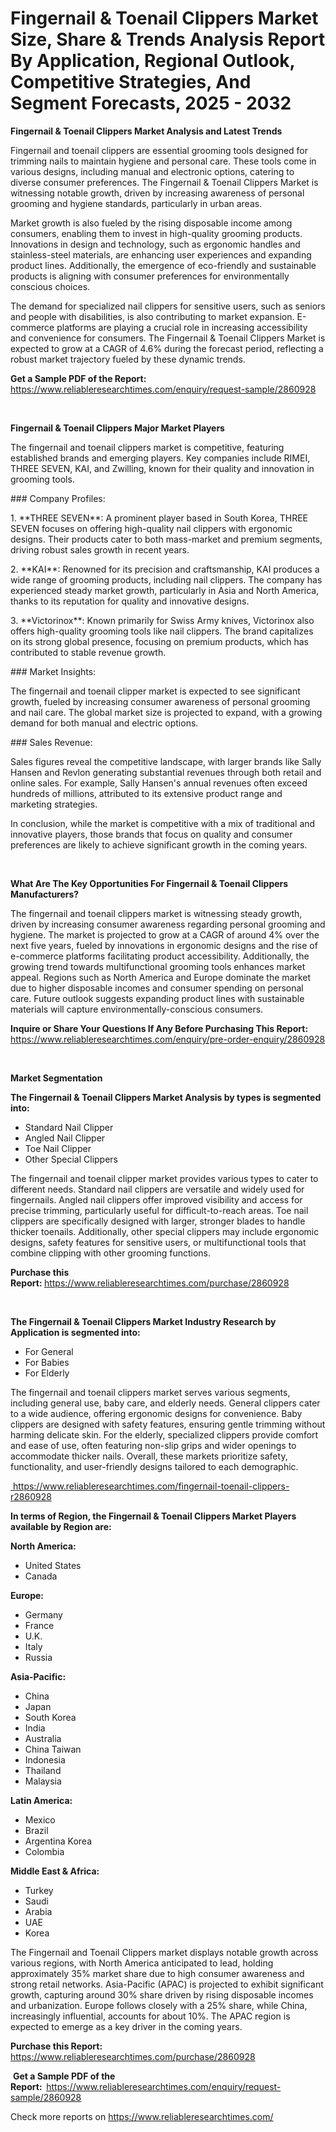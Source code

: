 <p><h1>Fingernail & Toenail Clippers Market Size, Share & Trends Analysis Report By Application, Regional Outlook, Competitive Strategies, And Segment Forecasts, 2025 - 2032</h1></p><p><strong>Fingernail & Toenail Clippers Market Analysis and Latest Trends</strong></p>
<p><p>Fingernail and toenail clippers are essential grooming tools designed for trimming nails to maintain hygiene and personal care. These tools come in various designs, including manual and electronic options, catering to diverse consumer preferences. The Fingernail & Toenail Clippers Market is witnessing notable growth, driven by increasing awareness of personal grooming and hygiene standards, particularly in urban areas. </p><p>Market growth is also fueled by the rising disposable income among consumers, enabling them to invest in high-quality grooming products. Innovations in design and technology, such as ergonomic handles and stainless-steel materials, are enhancing user experiences and expanding product lines. Additionally, the emergence of eco-friendly and sustainable products is aligning with consumer preferences for environmentally conscious choices.</p><p>The demand for specialized nail clippers for sensitive users, such as seniors and people with disabilities, is also contributing to market expansion. E-commerce platforms are playing a crucial role in increasing accessibility and convenience for consumers. The Fingernail & Toenail Clippers Market is expected to grow at a CAGR of 4.6% during the forecast period, reflecting a robust market trajectory fueled by these dynamic trends.</p></p>
<p><strong>Get a Sample PDF of the Report:&nbsp;</strong> <a href="https://www.reliableresearchtimes.com/enquiry/request-sample/2860928?utm_campaign=2638&utm_medium=2&utm_source=Github&utm_content=ia&utm_term=12032025&utm_id=fingernail-toenail-clippers">https://www.reliableresearchtimes.com/enquiry/request-sample/2860928</a></p>
<p>&nbsp;</p>
<p><strong>Fingernail & Toenail Clippers Major Market Players</strong></p>
<p><p>The fingernail and toenail clippers market is competitive, featuring established brands and emerging players. Key companies include RIMEI, THREE SEVEN, KAI, and Zwilling, known for their quality and innovation in grooming tools. </p><p>### Company Profiles:</p><p>1. **THREE SEVEN**: A prominent player based in South Korea, THREE SEVEN focuses on offering high-quality nail clippers with ergonomic designs. Their products cater to both mass-market and premium segments, driving robust sales growth in recent years.</p><p>2. **KAI**: Renowned for its precision and craftsmanship, KAI produces a wide range of grooming products, including nail clippers. The company has experienced steady market growth, particularly in Asia and North America, thanks to its reputation for quality and innovative designs.</p><p>3. **Victorinox**: Known primarily for Swiss Army knives, Victorinox also offers high-quality grooming tools like nail clippers. The brand capitalizes on its strong global presence, focusing on premium products, which has contributed to stable revenue growth.</p><p>### Market Insights:</p><p>The fingernail and toenail clipper market is expected to see significant growth, fueled by increasing consumer awareness of personal grooming and nail care. The global market size is projected to expand, with a growing demand for both manual and electric options.</p><p>### Sales Revenue:</p><p>Sales figures reveal the competitive landscape, with larger brands like Sally Hansen and Revlon generating substantial revenues through both retail and online sales. For example, Sally Hansen's annual revenues often exceed hundreds of millions, attributed to its extensive product range and marketing strategies.</p><p>In conclusion, while the market is competitive with a mix of traditional and innovative players, those brands that focus on quality and consumer preferences are likely to achieve significant growth in the coming years.</p></p>
<p>&nbsp;</p>
<p><strong>What Are The Key Opportunities For Fingernail & Toenail Clippers Manufacturers?</strong></p>
<p><p>The fingernail and toenail clippers market is witnessing steady growth, driven by increasing consumer awareness regarding personal grooming and hygiene. The market is projected to grow at a CAGR of around 4% over the next five years, fueled by innovations in ergonomic designs and the rise of e-commerce platforms facilitating product accessibility. Additionally, the growing trend towards multifunctional grooming tools enhances market appeal. Regions such as North America and Europe dominate the market due to higher disposable incomes and consumer spending on personal care. Future outlook suggests expanding product lines with sustainable materials will capture environmentally-conscious consumers.</p></p>
<p><strong>Inquire or Share Your Questions If Any Before Purchasing This Report:</strong> <a href="https://www.reliableresearchtimes.com/enquiry/pre-order-enquiry/2860928?utm_campaign=2638&utm_medium=2&utm_source=Github&utm_content=ia&utm_term=12032025&utm_id=fingernail-toenail-clippers">https://www.reliableresearchtimes.com/enquiry/pre-order-enquiry/2860928</a></p>
<p>&nbsp;</p>
<p><strong>Market Segmentation</strong></p>
<p><strong>The Fingernail & Toenail Clippers Market Analysis by types is segmented into:</strong></p>
<p><ul><li>Standard Nail Clipper</li><li>Angled Nail Clipper</li><li>Toe Nail Clipper</li><li>Other Special Clippers</li></ul></p>
<p><p>The fingernail and toenail clipper market provides various types to cater to different needs. Standard nail clippers are versatile and widely used for fingernails. Angled nail clippers offer improved visibility and access for precise trimming, particularly useful for difficult-to-reach areas. Toe nail clippers are specifically designed with larger, stronger blades to handle thicker toenails. Additionally, other special clippers may include ergonomic designs, safety features for sensitive users, or multifunctional tools that combine clipping with other grooming functions.</p></p>
<p><strong>Purchase this Report:&nbsp;</strong><a href="https://www.reliableresearchtimes.com/purchase/2860928?utm_campaign=2638&utm_medium=2&utm_source=Github&utm_content=ia&utm_term=12032025&utm_id=fingernail-toenail-clippers">https://www.reliableresearchtimes.com/purchase/2860928</a></p>
<p>&nbsp;</p>
<p><strong>The Fingernail & Toenail Clippers Market Industry Research by Application is segmented into:</strong></p>
<p><ul><li>For General</li><li>For Babies</li><li>For Elderly</li></ul></p>
<p><p>The fingernail and toenail clippers market serves various segments, including general use, baby care, and elderly needs. General clippers cater to a wide audience, offering ergonomic designs for convenience. Baby clippers are designed with safety features, ensuring gentle trimming without harming delicate skin. For the elderly, specialized clippers provide comfort and ease of use, often featuring non-slip grips and wider openings to accommodate thicker nails. Overall, these markets prioritize safety, functionality, and user-friendly designs tailored to each demographic.</p></p>
<p><a href="https://www.reliableresearchtimes.com/fingernail-toenail-clippers-r2860928?utm_campaign=2638&utm_medium=2&utm_source=Github&utm_content=ia&utm_term=12032025&utm_id=fingernail-toenail-clippers">&nbsp;https://www.reliableresearchtimes.com/fingernail-toenail-clippers-r2860928</a></p>
<p><strong>In terms of Region, the Fingernail & Toenail Clippers Market Players available by Region are:</strong></p>
<p>
    <p> <strong> North America: </strong>
        <ul>
            <li>United States</li>
            <li>Canada</li>
        </ul>
        </p> 
    <p> <strong> Europe: </strong>
        <ul>
            <li>Germany</li>
            <li>France</li>
            <li>U.K.</li>
            <li>Italy</li>
            <li>Russia</li>
        </ul>
        </p> 
    <p> <strong> Asia-Pacific: </strong>
        <ul>
            <li>China</li>
            <li>Japan</li>
            <li>South Korea</li>
            <li>India</li>
            <li>Australia</li>
            <li>China Taiwan</li>
            <li>Indonesia</li>
            <li>Thailand</li>
            <li>Malaysia</li>
        </ul>
        </p> 
    <p> <strong> Latin America: </strong>
        <ul>
            <li>Mexico</li>
            <li>Brazil</li>
            <li>Argentina Korea</li>
            <li>Colombia</li>
        </ul>
        </p> 
    <p> <strong> Middle East & Africa: </strong>
        <ul>
            <li>Turkey</li>
            <li>Saudi</li>
            <li>Arabia</li>
            <li>UAE</li>
            <li>Korea</li>
        </ul>
    </p>
    </p>
<p><p>The Fingernail and Toenail Clippers market displays notable growth across various regions, with North America anticipated to lead, holding approximately 35% market share due to high consumer awareness and strong retail networks. Asia-Pacific (APAC) is projected to exhibit significant growth, capturing around 30% share driven by rising disposable incomes and urbanization. Europe follows closely with a 25% share, while China, increasingly influential, accounts for about 10%. The APAC region is expected to emerge as a key driver in the coming years.</p></p>
<p><strong>Purchase this Report: </strong><a href="https://www.reliableresearchtimes.com/purchase/2860928?utm_campaign=2638&utm_medium=2&utm_source=Github&utm_content=ia&utm_term=12032025&utm_id=fingernail-toenail-clippers">https://www.reliableresearchtimes.com/purchase/2860928</a></p>
<p>&nbsp;<strong>Get a Sample PDF of the Report:&nbsp;&nbsp;</strong><a href="https://www.reliableresearchtimes.com/enquiry/request-sample/2860928?utm_campaign=2638&utm_medium=2&utm_source=Github&utm_content=ia&utm_term=12032025&utm_id=fingernail-toenail-clippers">https://www.reliableresearchtimes.com/enquiry/request-sample/2860928</a></p>
<p><strong></strong></p>
<p>Check more reports on <a href="https://www.reliableresearchtimes.com/?utm_campaign=2638&utm_medium=2&utm_source=Github&utm_content=ia&utm_term=12032025&utm_id=fingernail-toenail-clippers">https://www.reliableresearchtimes.com/</a></p>